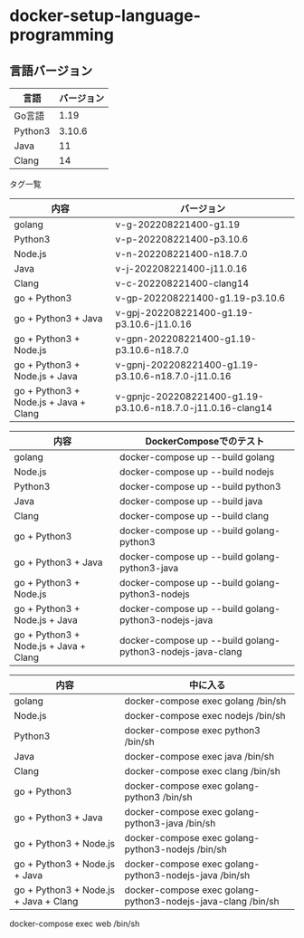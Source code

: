 # docker-setup-language-programming
## 言語バージョン

| 言語      | バージョン  |
|---------|--------|
| Go言語    | 1.19   |
| Python3 | 3.10.6 |
| Java    | 11     |
| Clang   | 14     |

タグ一覧

| 内容                                    | バージョン                                                       |
|---------------------------------------|-------------------------------------------------------------|
| golang                                | v-g-202208221400-g1.19                                      |
| Python3                               | v-p-202208221400-p3.10.6                                    |
| Node.js                               | v-n-202208221400-n18.7.0                                    |
| Java                                  | v-j-202208221400-j11.0.16                                   |
| Clang                                 | v-c-202208221400-clang14                                    |
| go + Python3                          | v-gp-202208221400-g1.19-p3.10.6                             |
| go + Python3 + Java                   | v-gpj-202208221400-g1.19-p3.10.6-j11.0.16                   |
| go + Python3 + Node.js                | v-gpn-202208221400-g1.19-p3.10.6-n18.7.0                    |
| go + Python3 + Node.js + Java         | v-gpnj-202208221400-g1.19-p3.10.6-n18.7.0-j11.0.16          |
| go + Python3 + Node.js + Java + Clang | v-gpnjc-202208221400-g1.19-p3.10.6-n18.7.0-j11.0.16-clang14 |


| 内容                                    | DockerComposeでのテスト                                         |
|---------------------------------------|------------------------------------------------------------|
| golang                                | docker-compose up --build golang                           |
| Node.js                               | docker-compose up --build nodejs                           |
| Python3                               | docker-compose up --build python3                          |
| Java                                  | docker-compose up --build java                             |
| Clang                                 | docker-compose up --build clang                            |
| go + Python3                          | docker-compose up --build golang-python3                   |
| go + Python3 + Java                   | docker-compose up --build golang-python3-java              |
| go + Python3 + Node.js                | docker-compose up --build golang-python3-nodejs            |
| go + Python3 + Node.js + Java         | docker-compose up --build golang-python3-nodejs-java       |
| go + Python3 + Node.js + Java + Clang | docker-compose up --build golang-python3-nodejs-java-clang |


| 内容                                    | 中に入る                                                         |
|---------------------------------------|--------------------------------------------------------------|
| golang                                | docker-compose exec golang /bin/sh                           |
| Node.js                               | docker-compose exec nodejs /bin/sh                           |
| Python3                               | docker-compose exec python3 /bin/sh                          |
| Java                                  | docker-compose exec java /bin/sh                             |
| Clang                                 | docker-compose exec clang /bin/sh                            |
| go + Python3                          | docker-compose exec golang-python3 /bin/sh                   |
| go + Python3 + Java                   | docker-compose exec golang-python3-java /bin/sh              |
| go + Python3 + Node.js                | docker-compose exec golang-python3-nodejs /bin/sh            |
| go + Python3 + Node.js + Java         | docker-compose exec golang-python3-nodejs-java /bin/sh       |
| go + Python3 + Node.js + Java + Clang | docker-compose exec golang-python3-nodejs-java-clang /bin/sh |



docker-compose exec web /bin/sh





